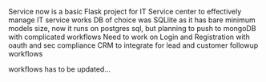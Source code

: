 Service now is a basic Flask project for IT Service center to effectively manage IT service works
DB of choice was SQLlite as it has bare minimum models size, now it runs on postgres sql, but planning to push to mongoDB with complicated workflows
Need to work on Login and Registration with oauth and sec compliance
CRM to integrate for lead and customer followup workflows

workflows has to be updated...

